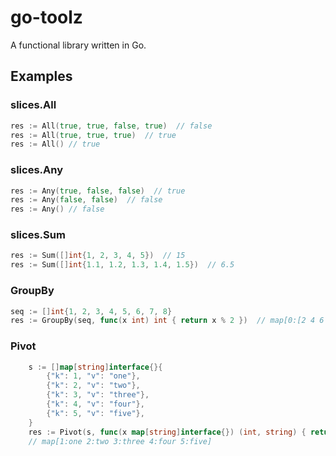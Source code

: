# go-toolz
A functional library written in Go.

## Examples

### slices.All
```go
res := All(true, true, false, true)  // false
res := All(true, true, true)  // true
res := All() // true
```

### slices.Any
```go
res := Any(true, false, false)  // true
res := Any(false, false)  // false
res := Any() // false
```

### slices.Sum
```go
res := Sum([]int{1, 2, 3, 4, 5})  // 15
res := Sum([]int{1.1, 1.2, 1.3, 1.4, 1.5})  // 6.5
```

### GroupBy
```go
seq := []int{1, 2, 3, 4, 5, 6, 7, 8}
res := GroupBy(seq, func(x int) int { return x % 2 })  // map[0:[2 4 6 8] 1:[1 3 5 7]]
```

### Pivot
```go
	s := []map[string]interface{}{
		{"k": 1, "v": "one"},
		{"k": 2, "v": "two"},
		{"k": 3, "v": "three"},
		{"k": 4, "v": "four"},
		{"k": 5, "v": "five"},
	}
	res := Pivot(s, func(x map[string]interface{}) (int, string) { return x["k"].(int), x["v"].(string) })  
	// map[1:one 2:two 3:three 4:four 5:five]
```